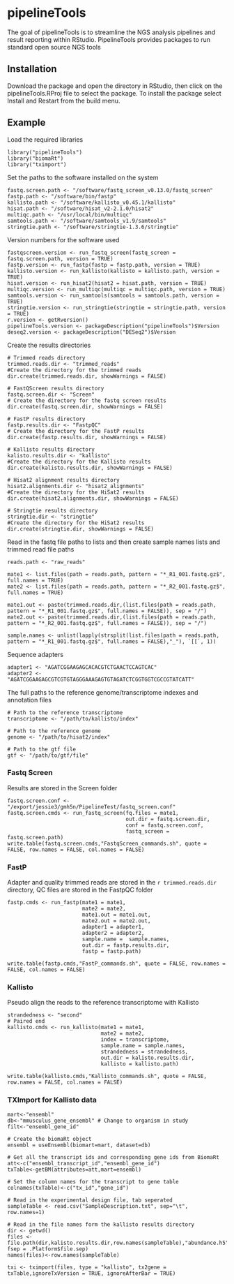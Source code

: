 # pipelineTools

<!-- badges: start -->
<!-- badges: end -->

The goal of pipelineTools is to streamline the NGS analysis pipelines and result reporting within RStudio. PipelineTools
provides packages to run standard open source NGS tools

## Installation

Download the package and open the directory in RStudio, then click on the pipelineTools.RProj file to select the package. To install the package select Install and Restart from the build menu.

## Example
Load the required libraries
```{r load libraries}
library("pipelineTools")
library("biomaRt")
library("tximport")
```
Set the paths to the software installed on the system
```{r software paths, echo = FALSE}
fastq.screen.path <- "/software/fastq_screen_v0.13.0/fastq_screen"
fastp.path <- "/software/bin/fastp"
kallisto.path <- "/software/kallisto_v0.45.1/kallisto"
hisat.path <- "/software/hisat_v2-2.1.0/hisat2"
multiqc.path <- "/usr/local/bin/multiqc"
samtools.path <- "/software/samtools_v1.9/samtools"
stringtie.path <- "/software/stringtie-1.3.6/stringtie"
```

Version numbers for the software used
```{r versions, warning=FALSE, echo = FALSE}
fastqscreen.version <- run_fastq_screen(fastq_screen = fastq.screen.path, version = TRUE)
fastp.version <- run_fastp(fastp = fastp.path, version = TRUE)
kallisto.version <- run_kallisto(kallisto = kallisto.path, version = TRUE)
hisat.version <- run_hisat2(hisat2 = hisat.path, version = TRUE)
multiqc.version <- run_multiqc(multiqc = multiqc.path, version = TRUE)
samtools.version <- run_samtools(samtools = samtools.path, version = TRUE)
stringtie.version <- run_stringtie(stringtie = stringtie.path, version = TRUE)
r.version <- getRversion()
pipelineTools.version <- packageDescription("pipelineTools")$Version
deseq2.version <- packageDescription("DESeq2")$Version
```

Create the results directories
```{r results directories}
# Trimmed reads directory
trimmed.reads.dir <- "trimmed_reads"
#Create the directory for the trimmed reads
dir.create(trimmed.reads.dir, showWarnings = FALSE)

# FastQScreen results directory
fastq.screen.dir <- "Screen"
# Create the directory for the fastq screen results
dir.create(fastq.screen.dir, showWarnings = FALSE)

# FastP results directory
fastp.results.dir <- "FastpQC"
# Create the directory for the FastP results
dir.create(fastp.results.dir, showWarnings = FALSE)

# Kallisto results directory
kalisto.results.dir <- "kallisto"
#Create the directory for the Kallisto results
dir.create(kalisto.results.dir, showWarnings = FALSE)

# Hisat2 alignment results directory
hisat2.alignments.dir <- "hisat2_alignments"
#Create the directory for the HiSat2 results
dir.create(hisat2.alignments.dir, showWarnings = FALSE)

# Stringtie results directory
stringtie.dir <- "stringtie"
#Create the directory for the HiSat2 results
dir.create(stringtie.dir, showWarnings = FALSE)
```

Read in the fastq file paths to lists and then create sample names lists and trimmed read file paths
```{r setup files}
reads.path <- "raw_reads"

mate1 <- list.files(path = reads.path, pattern = "*_R1_001.fastq.gz$", full.names = TRUE)
mate2 <- list.files(path = reads.path, pattern = "*_R2_001.fastq.gz$", full.names = TRUE)

mate1.out <- paste(trimmed.reads.dir,(list.files(path = reads.path, pattern = "*_R1_001.fastq.gz$", full.names = FALSE)), sep = "/")
mate2.out <- paste(trimmed.reads.dir,(list.files(path = reads.path, pattern = "*_R2_001.fastq.gz$", full.names = FALSE)), sep = "/")

sample.names <- unlist(lapply(strsplit(list.files(path = reads.path, pattern = "*_R1_001.fastq.gz$", full.names = FALSE),"_"), `[[`, 1))
```

Sequence adapters
```{r sequence adapters}
adapter1 <- "AGATCGGAAGAGCACACGTCTGAACTCCAGTCAC"
adapter2 <- "AGATCGGAAGAGCGTCGTGTAGGGAAAGAGTGTAGATCTCGGTGGTCGCCGTATCATT"
```

The full paths to the reference genome/transcriptome indexes and annotation files
```{r references}
# Path to the reference transcriptome
transcriptome <- "/path/to/kallisto/index"

# Path to the reference genome
genome <- "/path/to/hisat2/index"

# Path to the gtf file
gtf <- "/path/to/gtf/file"
```
### Fastq Screen
Results are stored in the Screen folder
```{r fastqscreen, echo = FALSE, eval = eval}
fastq.screen.conf <- "/export/jessie3/gmh5n/PipelineTest/fastq_screen.conf"
fastq.screen.cmds <- run_fastq_screen(fq.files = mate1,
                                      out.dir = fastq.screen.dir,
                                      conf = fastq.screen.conf,
                                      fastq_screen = fastq.screen.path)
write.table(fastq.screen.cmds,"FastqScreen_commands.sh", quote = FALSE, row.names = FALSE, col.names = FALSE)
```

### FastP
Adapter and quality trimmed reads are stored in the `r trimmed.reads.dir` directory, QC files are stored in the FastpQC folder
```{r fastp, echo = FALSE, eval = eval}
fastp.cmds <- run_fastp(mate1 = mate1,
                        mate2 = mate2,
                        mate1.out = mate1.out,
                        mate2.out = mate2.out,
                        adapter1 = adapter1,
                        adapter2 = adapter2,
                        sample.name =  sample.names,
                        out.dir = fastp.results.dir,
                        fastp = fastp.path)

write.table(fastp.cmds,"FastP_commands.sh", quote = FALSE, row.names = FALSE, col.names = FALSE)
```

### Kallisto
Pseudo align the reads to the reference transcriptome with Kallisto
```{r kallisto, echo = FALSE, eval = eval}
strandedness <- "second"
# Paired end
kallisto.cmds <- run_kallisto(mate1 = mate1,
                              mate2 = mate2,
                              index = transcriptome,
                              sample.name = sample.names,
                              strandedness = strandedness,
                              out.dir = kalisto.results.dir,
                              kallisto = kallisto.path)

write.table(kallisto.cmds,"Kallisto_commands.sh", quote = FALSE, row.names = FALSE, col.names = FALSE)
```

### TXImport for Kallisto data
```{r include=FALSE}
mart<-"ensembl"
db<-"mmusculus_gene_ensembl" # Change to organism in study
filt<-"ensembl_gene_id"

# Create the biomaRt object
ensembl = useEnsembl(biomart=mart, dataset=db)

# Get all the transcript ids and corresponding gene ids from BiomaRt
att<-c("ensembl_transcript_id","ensembl_gene_id")
txTable<-getBM(attributes=att,mart=ensembl)

# Set the column names for the transcript to gene table
colnames(txTable)<-c("tx_id","gene_id")

# Read in the experimental design file, tab seperated
sampleTable <- read.csv("SampleDescription.txt", sep="\t", row.names=1)

# Read in the file names form the kallisto results directory
dir <- getwd()
files <- file.path(dir,kalisto.results.dir,row.names(sampleTable),"abundance.h5", fsep = .Platform$file.sep)
names(files)<-row.names(sampleTable)
 
txi <- tximport(files, type = "kallisto", tx2gene = txTable,ignoreTxVersion = TRUE, ignoreAfterBar = TRUE)
```
